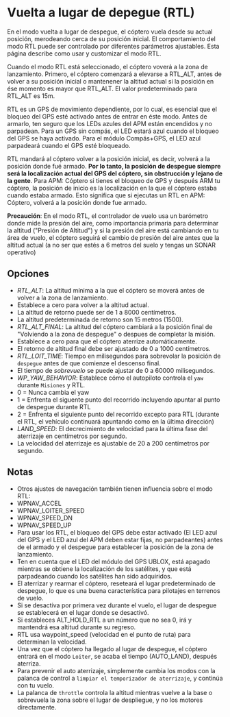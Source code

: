 # Vuelta a lugar de depegue (RTL)

En el modo vuelta a lugar de despegue, el cóptero vuela desde su actual posición, merodeando cerca de su posición inicial. El comportamiento del modo RTL puede ser controlado por diferentes parámetros ajustables. Esta página describe como usar y customizar el modo RTL.

Cuando el modo RTL está seleccionado, el cóptero voverá a la zona de lanzamiento. Primero, el cóptero comenzará a elevarse a RTL_ALT, antes de volver a su posición inicial o mantenener la altitud actual si la posición en ése momento es mayor que RTL_ALT. El valor predeterminado para RTL_ALT es 15m.

RTL es un GPS de movimiento dependiente, por lo cual, es esencial que el bloqueo del GPS esté activado antes de entrar en éste modo. Antes de armarlo, ten seguro que los LEDs azules del APM están encendidos y no parpadean. Para un GPS sin compás, el LED estará azul cuando el bloqueo del GPS se haya activado. Para el módulo Compás+GPS, el LED azul parpadeará cuando el GPS esté bloqueado.

RTL mandará al cóptero volver a la posición inicial, es decir, volverá a la posición donde fué armado. **Por lo tanto, la posición de despegue siempre será la localización actual del GPS del cóptero, sin obstrucción y lejano de la gente**. Para APM: Cóptero si tienes el bloqueo de GPS y después ARM tu cóptero, la posición de inicio es la localización en la que el cóptero estaba cuando estaba armado. Esto significa que si ejecutas un RTL en APM: Cóptero, volverá a la posición donde fue armado.

**Precaución**: En el modo RTL, el controlador de vuelo usa un barómetro donde mide la presión del aire, como importancia primaria para determinar la altitud ("Presión de Altitud") y si la presión del aire está cambiando en tu área de vuelo, el cóptero seguirá el cambio de presión del aire antes que la altitud actual (a no ser que estés a 6 metros del suelo y tengas un SONAR operativo)

## Opciones

- *RTL_ALT*: La altitud mínima a la que el cóptero se moverá antes de volver a la zona de lanzamiento.
 - Establece a cero para volver a la altitud actual.
 - La altitud de retorno puede ser de 1 a 8000 centímetros. 
 - La altitud predeterminada de retorno son 15 metros (1500).
- *RTL_ALT_FINAL*: La altitud del cóptero cambiará a la posición final de "Volviendo a la zona de despegue" o despues de completar la misión.
 - Establece a cero para que el cóptero aterrize automáticamente.
 - El retorno de altitud final debe ser ajustado de 0 a 1000 centímetros.
- *RTL_LOIT_TIME*: Tiempo en milisegundos para sobrevolar la posición de `despegue` antes de que comienze el descenso final.
 - El tiempo de *sobrevuelo* se puede ajustar de 0 a 60000 milisegundos.
- *WP_YAW_BEHAVIOR*: Establece cómo el autopiloto controla el `yaw` durante `Misiones` y RTL.
 - 0 = Nunca cambia el yaw
 - 1 = Enfrenta el siguente punto del recorrido incluyendo apuntar al punto de despegue durante RTL
 - 2 = Enfrenta el siguiente punto del recorrido excepto para RTL (durante el RTL, el vehículo continuará apuntando como en la última dirección)
- *LAND_SPEED*: El decrecimiento de velocidad para la última fase del aterrizaje en centímetros por segundo.
 - La velocidad del aterrizaje es ajustable de 20 a 200 centímetros por segundo.

 ## Notas

- Otros ajustes de navegación también tienen influencia sobre el modo RTL:
 - WPNAV_ACCEL
 - WPNAV_LOITER_SPEED
 - WPNAV_SPEED_DN
 - WPNAV_SPEED_UP
- Para usar los RTL, el bloqueo del GPS debe estar activado (El LED azul del GPS y el LED azul del APM deben estar fijas, no parpadeantes) antes de el armado y el despegue para establecer la posición de la zona de lanzamiento.
- Ten en cuenta que el LED del módulo del GPS UBLOX, está apagado mientras se obtiene la localización de los satélites, y que está parpadeando cuando los satélites han sido adquiridos.
- El aterrizar y rearmar el cóptero, reseteará el lugar predeterminado de despegue, lo que es una buena característica para pilotajes en terrenos de vuelo.
- Si se desactiva por primera vez durante el vuelo, el lugar de despegue se establecerá en el lugar donde se desactivó.
- Si estableces ALT_HOLD_RTL a un número que no sea 0, irá y mantendrá esa altitud durante su regreso.
- RTL usa waypoint_speed (velocidad en el punto de ruta) para determinan la velocidad.
- Una vez que el cóptero ha llegado al lugar de despegue, el cóptero entrará en el modo `Loiter`, se acaba el tiempo (AUTO_LAND), después aterriza.
- Para prevenir el auto aterrizaje, simplemente cambia los modos con la palanca de control a `limpiar el temporizador de aterrizaje`, y continúa con tu vuelo.
- La palanca de `throttle` controla la altitud mientras vuelve a la base o sobrevuela la zona sobre el lugar de despliegue, y no los motores directamente.
